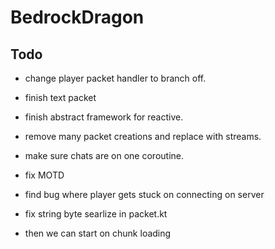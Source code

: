# BedrockDragon

## Todo

- change player packet handler to branch off.
- finish text packet
- finish abstract framework for reactive.
- remove many packet creations and replace with streams.
- make sure chats are on one coroutine.
- fix MOTD
- find bug where player gets stuck on connecting on server
- fix string byte searlize in packet.kt

- then we can start on chunk loading
